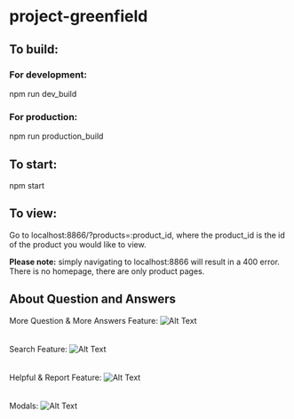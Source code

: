 # project-greenfield

## To build:
### For development:
npm run dev_build

### For production:
npm run production_build

## To start:
npm start

## To view:
Go to localhost:8866/?products=:product_id, where the product_id is the id of the product you would like to view.

**Please note:** simply navigating to localhost:8866 will result in a 400 error. There is no homepage, there are only product pages.


## About Question and Answers
More Question & More Answers Feature:
![Alt Text](https://media.giphy.com/media/J4mWNwB1RPzSdCULl2/giphy.gif)
<br/>
<br/>
<br/>
Search Feature:
![Alt Text](https://media.giphy.com/media/eIsNos72KHaXyp9wPz/giphy.gif)
<br/>
<br/>
<br/>
Helpful & Report Feature:
![Alt Text](https://media.giphy.com/media/H4JHZjcrBKTGUPKw3C/giphy.gif)
<br/>
<br/>
<br/>
Modals: 
![Alt Text](https://media.giphy.com/media/J5LkWEGFZ3jvf9HM6H/giphy.gif)



